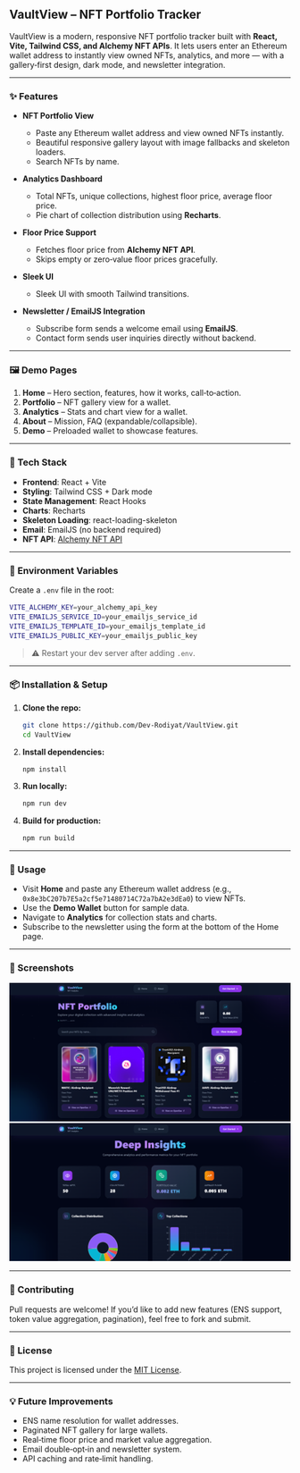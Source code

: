 ## **VaultView – NFT Portfolio Tracker**

VaultView is a modern, responsive NFT portfolio tracker built with **React, Vite, Tailwind CSS, and Alchemy NFT APIs**.
It lets users enter an Ethereum wallet address to instantly view owned NFTs, analytics, and more — with a gallery‑first design, dark mode, and newsletter integration.

---

### **✨ Features**

* **NFT Portfolio View**

  * Paste any Ethereum wallet address and view owned NFTs instantly.
  * Beautiful responsive gallery layout with image fallbacks and skeleton loaders.
  * Search NFTs by name.

* **Analytics Dashboard**

  * Total NFTs, unique collections, highest floor price, average floor price.
  * Pie chart of collection distribution using **Recharts**.

* **Floor Price Support**

  * Fetches floor price from **Alchemy NFT API**.
  * Skips empty or zero‑value floor prices gracefully.

* **Sleek UI**

  * Sleek UI with smooth Tailwind transitions.

* **Newsletter / EmailJS Integration**

  * Subscribe form sends a welcome email using **EmailJS**.
  * Contact form sends user inquiries directly without backend.

---

### **🖼 Demo Pages**

1. **Home** – Hero section, features, how it works, call‑to‑action.
2. **Portfolio** – NFT gallery view for a wallet.
3. **Analytics** – Stats and chart view for a wallet.
5. **About** – Mission, FAQ (expandable/collapsible).
6. **Demo** – Preloaded wallet to showcase features.

---

### **🚀 Tech Stack**

* **Frontend**: React + Vite
* **Styling**: Tailwind CSS + Dark mode
* **State Management**: React Hooks
* **Charts**: Recharts
* **Skeleton Loading**: react-loading-skeleton
* **Email**: EmailJS (no backend required)
* **NFT API**: [Alchemy NFT API](https://docs.alchemy.com/reference/nft-api-quickstart)

---

### **🔑 Environment Variables**

Create a `.env` file in the root:

```bash
VITE_ALCHEMY_KEY=your_alchemy_api_key
VITE_EMAILJS_SERVICE_ID=your_emailjs_service_id
VITE_EMAILJS_TEMPLATE_ID=your_emailjs_template_id
VITE_EMAILJS_PUBLIC_KEY=your_emailjs_public_key
```

> ⚠️ Restart your dev server after adding `.env`.

---

### **📦 Installation & Setup**

1. **Clone the repo:**

   ```bash
   git clone https://github.com/Dev-Rodiyat/VaultView.git
   cd VaultView
   ```

2. **Install dependencies:**

   ```bash
   npm install
   ```

3. **Run locally:**

   ```bash
   npm run dev
   ```

4. **Build for production:**

   ```bash
   npm run build
   ```

---

### **🧩 Usage**

* Visit **Home** and paste any Ethereum wallet address (e.g.,
  `0x8e3bC207b7E5a2cf5e71480714C72a7bA2e3dEa0`) to view NFTs.
* Use the **Demo Wallet** button for sample data.
* Navigate to **Analytics** for collection stats and charts.
* Subscribe to the newsletter using the form at the bottom of the Home page.

---

### **📸 Screenshots**

![Portfolio View Page](image.png)
![Analytics Page](image-1.png)

---

### **🙌 Contributing**

Pull requests are welcome!
If you’d like to add new features (ENS support, token value aggregation, pagination), feel free to fork and submit.

---

### **📄 License**

This project is licensed under the [MIT License](LICENSE).

---

### **💡 Future Improvements**

* ENS name resolution for wallet addresses.
* Paginated NFT gallery for large wallets.
* Real‑time floor price and market value aggregation.
* Email double‑opt‑in and newsletter system.
* API caching and rate‑limit handling.

